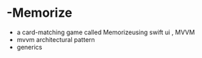 # -Memorize
- a card-matching game called Memorizeusing swift ui , MVVM
- mvvm architectural pattern
- generics 
